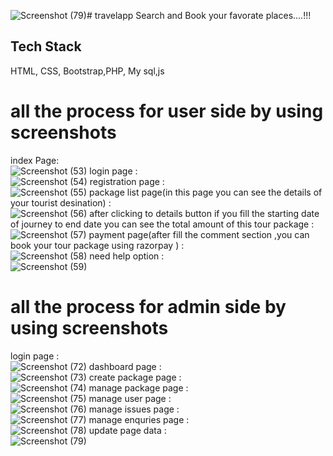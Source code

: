 ![Screenshot (79)](https://github.com/sayan39/travelapp/assets/118959230/5bc1f607-37bc-4025-95d7-688b28158e6d)# travelapp
 Search and Book your favorate places....!!!
## Tech Stack

 HTML, CSS, Bootstrap,PHP, My sql,js

# all the process for user side by using screenshots
index Page:<br>
![Screenshot (53)](https://github.com/sayan39/travelapp/assets/118959230/af029d0f-1db1-4a76-bb31-f514aa28d842)
login page : <br>
![Screenshot (54)](https://github.com/sayan39/travelapp/assets/118959230/58cddad8-d69f-4001-94ed-07d5f48a10e8)
registration page : <br>
![Screenshot (55)](https://github.com/sayan39/travelapp/assets/118959230/1dc7d7c0-6da3-4ef3-89f7-ddfbeb79875d)
package list page(in this page you can see the details of your tourist desination) : <br>
![Screenshot (56)](https://github.com/sayan39/travelapp/assets/118959230/f940030e-119d-4ad7-b8e7-e0db5a8019f4)
after clicking to details button if you fill the starting date of journey to end date you can see the total amount of this tour package : <br>
![Screenshot (57)](https://github.com/sayan39/travelapp/assets/118959230/fba327c7-abf7-4338-a60b-fa6866ff9391)
payment page(after fill the comment section ,you can book your tour package using razorpay ) : <br>
![Screenshot (58)](https://github.com/sayan39/travelapp/assets/118959230/dd29588e-c985-40d5-a16d-812a989204ee)
need help option :<br>
![Screenshot (59)](https://github.com/sayan39/travelapp/assets/118959230/cfd9ab1d-0809-4dfe-a9df-f29d4e1e5d8d)

# all the process for admin side by using screenshots
login page :<br>
![Screenshot (72)](https://github.com/sayan39/travelapp/assets/118959230/0528f002-99bd-4337-bfb0-780776a71116)
dashboard page : <br>
![Screenshot (73)](https://github.com/sayan39/travelapp/assets/118959230/84949cd7-d1ca-44a4-b4e5-db6f52a3f528)
create package page :<br>
![Screenshot (74)](https://github.com/sayan39/travelapp/assets/118959230/4dcd330a-a0ec-4d72-bc12-dcc495b71457)
manage package page : <br>
![Screenshot (75)](https://github.com/sayan39/travelapp/assets/118959230/de3d4731-77d9-4cf5-b10f-937679754b93)
manage user page : <br>
![Screenshot (76)](https://github.com/sayan39/travelapp/assets/118959230/329ff28b-9313-4bb9-86cd-263a9f1ca75a)
manage issues page :<br>
![Screenshot (77)](https://github.com/sayan39/travelapp/assets/118959230/aa663530-e898-4e89-99d6-29d6d8b12684)
manage enquries page : <br>
![Screenshot (78)](https://github.com/sayan39/travelapp/assets/118959230/7bfb071b-5706-4cb6-b094-20d328db901c)
update page data :<br>
![Screenshot (79)](https://github.com/sayan39/travelapp/assets/118959230/0da13eb7-7a13-4f0d-87b2-a61f9b31ba81)













